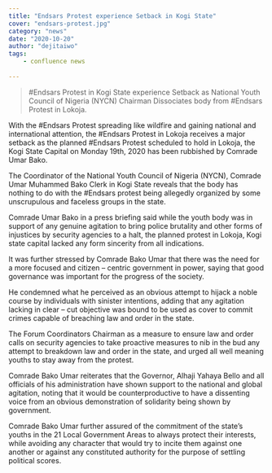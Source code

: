 ```yaml
---
title: "Endsars Protest experience Setback in Kogi State"
cover: "endsars-protest.jpg"
category: "news"
date: "2020-10-20"
author: "dejitaiwo"
tags:
    - confluence news
    
---
```


<blockquote>#Endsars Protest in Kogi State experience Setback as National Youth Council of Nigeria (NYCN) Chairman Dissociates body from #Endsars Protest in Lokoja.</blockquote>

With the #Endsars Protest spreading like wildfire and gaining national and international attention, the #Endsars Protest in Lokoja receives a major setback as the planned #Endsars Protest scheduled to hold in Lokoja, the Kogi State Capital on Monday 19th, 2020 has been rubbished by Comrade Umar Bako. 

The Coordinator of the National Youth Council of Nigeria (NYCN), Comrade Umar Muhammed Bako Clerk in Kogi State reveals that the body has nothing to do with the #Endsars protest being allegedly organized by some unscrupulous and faceless groups in the state.

Comrade Umar Bako in a press briefing said while the youth body was in support of any genuine agitation to bring police brutality and other forms of injustices by security agencies to a halt, the planned protest in Lokoja, Kogi state capital lacked any form sincerity from all indications.

It was further stressed by Comrade Bako Umar that there was the need for a more focused and citizen – centric government in power, saying that good governance was important for the progress of the society.

He condemned what he perceived as an obvious attempt to hijack a noble course by individuals with sinister intentions, adding that any agitation lacking in clear – cut objective was bound to be used as cover to commit crimes capable of breaching law and order in the state. 

The Forum Coordinators Chairman as a measure to ensure law and order calls on security agencies to take proactive measures to nib in the bud any attempt to breakdown law and order in the state, and urged all well meaning youths to stay away from the protest.

Comrade Bako Umar reiterates that the Governor, Alhaji Yahaya Bello and all officials of his administration have shown support to the national and global agitation, noting that it would be counterproductive to have a dissenting voice from an obvious demonstration of solidarity being shown by government.

Comrade Bako Umar further assured of the commitment of the state’s youths in the 21 Local Government Areas to always protect their interests, while avoiding any character that would try to incite them against one another or against any constituted authority for the purpose of settling political scores.


